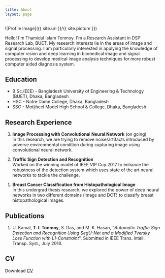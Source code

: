 ```yaml
---
title: About
layout: page
---
```

![Profile Image]({{ site.url }}/{{ site.picture }})


<p>Hello!  I'm Thamidul Islam Tonmoy. I'm a Research Assistant in DSP Research Lab, BUET. My research interests lie in the areas of image and signal processing. I am particularly  interested in applying the knowledge of computer vision and deep learning in biomedical image and signal processing to develop medical image analysis techniques for more robust computer aided diagnosis system.</p>


<h2>Education</h2>
<ul class="skill-list">
	<li>B.Sc.(EEE) - Bangladesh University of Engineering & Technology (BUET), Dhaka, Bangladesh</li>
	<li>HSC - Notre Dame College, Dhaka, Bangladesh</li>
	<li>SSC - Motijheel Model High School & College, Dhaka, Bangladesh</li>
</ul>


<h2>Research Experience</h2>
<ol reversed>
        <li><p><b>Image Processing with Convolutional Neural Network</b> (on going)<br>
          In this research, we are trying to remove noise/artifacts introduced by adverse environmental condition during capturing image using convolutional neural network.</p></li>
        <li><p><b>Traffic Sign Detection and Recognition</b><br>
          Worked on the winning model of IEEE VIP Cup 2017 to enhance the robustness of the detection system which uses state of the art neural networks to tackle the challenge.</p></li>
        <li><p><b>Breast Cancer Classification from Histopathological Image</b><br>
          In this undergrad thesis research, we explored the power of deep neural networks in two different domains (image and DCT) to classify breast histopathological images.</p></li>
</ol>


<h2>Publications</h2>
<ol>
        <li><p>U. Kamal, <b>T. I. Tonmoy</b>, S. Das, and M. K. Hasan, "<i>Automatic Traffic Sign Detection and Recognition Using SegU-Net and a Modified Tversky Loss Function with L1-Constraint</i>", Submitted in IEEE Trans. Intell. Transp. Syst., July 2018.</p></li>
</ol>


<h2>CV</h2>
<p>Download <a href='/assets/CV_Tonmoy.pdf'>CV</a></p>

